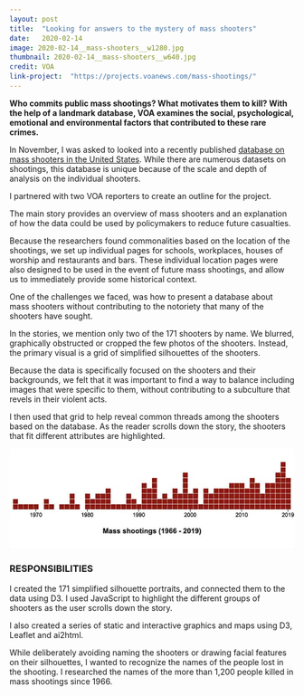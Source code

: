```yaml
---
layout: post
title:  "Looking for answers to the mystery of mass shooters"
date:   2020-02-14
image: 2020-02-14__mass-shooters__w1280.jpg
thumbnail: 2020-02-14__mass-shooters__w640.jpg
credit: VOA
link-project:  "https://projects.voanews.com/mass-shootings/"
---
```


**Who commits public mass shootings? What motivates them to kill? With the help of a landmark database, VOA examines the social, psychological, emotional and environmental factors that contributed to these rare crimes.**

In November, I was asked to looked into a recently published [database on mass shooters in the United States](https://www.theviolenceproject.org/). While there are numerous datasets on shootings, this database is unique because of the scale and depth of analysis on the individual shooters. 

I partnered with two VOA reporters to create an outline for the project. 

The main story provides an overview of mass shooters and an explanation of how the data could be used by policymakers to reduce future casualties. 

Because the researchers found commonalities based on the location of the shootings, we set up individual pages for schools, workplaces, houses of worship and restaurants and bars. These individual location pages were also designed to be used in the event of future mass shootings, and allow us to immediately provide some historical context.

One of the challenges we faced, was how to present a database about mass shooters without contributing to the notoriety that many of the shooters have sought. 

In the stories, we mention only two of the 171 shooters by name. We blurred, graphically obstructed or cropped the few photos of the shooters. Instead, the primary visual is a grid of simplified silhouettes of the shooters. 

Because the data is specifically focused on the shooters and their backgrounds, we felt that it was important to find a way to balance including images that were specific to them, without contributing to a subculture that revels in their violent acts.

I then used that grid to help reveal common threads among the shooters based on the database. As the reader scrolls down the story,  the shooters that fit different attributes are highlighted.





<a href="https://projects.voanews.com/mass-shootings/"><img src="/img/2020-02-14__mass-shooters_graph__w640.jpg" style="border: none;" /></a>



### RESPONSIBILITIES


I created the 171 simplified silhouette portraits, and connected them to the data using D3. I used JavaScript to highlight the different groups of shooters as the user scrolls down the story. 

I also created a series of static and interactive graphics and maps using D3, Leaflet and ai2html. 

While deliberately avoiding naming the shooters or drawing facial features on their silhouettes, I wanted to recognize the names of the people lost in the shooting. I researched the names of the more than 1,200 people killed in mass shootings since 1966. 




